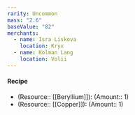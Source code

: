 ```yaml
---
rarity: Uncommon
mass: "2.6"
baseValue: "82"
merchants:
  - name: Isra Liskova
    location: Kryx
  - name: Kolman Lang
    location: Volii
---
```

#### Recipe
- (Resource:: [[Beryllium]]): (Amount:: 1)
- (Resource:: [[Copper]]): (Amount:: 1)